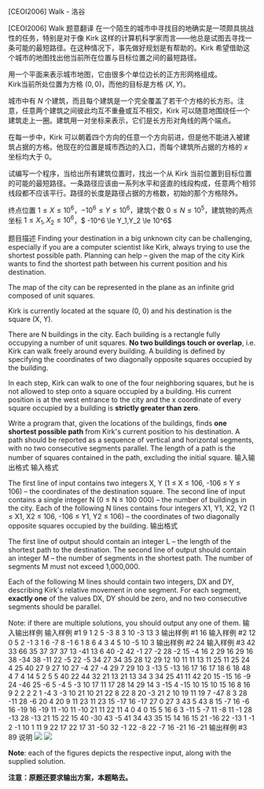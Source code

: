 



[CEOI2006] Walk - 洛谷














[CEOI2006] Walk
题意翻译
在一个陌生的城市中寻找目的地确实是一项颇具挑战性的任务，特别是对于像 Kirk 这样的计算机科学家而言——他总是试图去寻找一条可能的最短路径。在这种情况下，事先做好规划是有帮助的。Kirk 希望借助这个城市的地图找出他当前所在位置与目标位置之间的最短路径。

用一个平面来表示城市地图，它由很多个单位边长的正方形网格组成。  
Kirk当前所处位置为方格 $(0,0)$，而他的目标是方格 $(X,Y)$。

城市中有 $N$ 个建筑，而且每个建筑是一个完全覆盖了若干个方格的长方形。注意，任意两个建筑之间彼此均互不重叠或互不相交，Kirk 可以随意地围绕任一个建筑走上一圈。建筑用一对坐标来表示，它们是长方形对角线的两个端点。

在每一步中，Kirk 可以朝着四个方向的任意一个方向前进，但是他不能进入被建筑占据的方格。他现在的位置是城市西边的入口，而每个建筑所占据的方格的 $x$ 坐标均大于 $0$。

试编写一个程序，当给出所有建筑位置时，找出一个从 Kirk 当前位置到目标位置的可能的最短路径。一条路径应该由一系列水平和竖直的线段构成，任意两个相邻线段都不应该平行。路径的长度是路径占据的方格数，初始的那个方格除外。

终点位置 $1 \le X \le 10^6$，$-10^6 \le Y \le 10^6$，建筑个数 $0 \le N \le 10^5$，建筑物的两点坐标 $1 \le X_1,X_2 \le 10^6$，$ -10^6 \le Y_1,Y_2 \le 10^6$

题目描述
Finding your destination in a big unknown city can be challenging, especially if you are a computer scientist like 
Kirk, always trying to use the shortest possible path. Planning can help – given the map of the city Kirk wants to 
find the shortest path between his current position and his destination. 

The map of the city can be represented in the plane as an infinite grid composed of unit squares. 

Kirk is currently located at the square (0, 0) and his destination is the square (X, Y). 

There are N buildings in the city. Each building is a rectangle fully occupying a number of unit squares. **No two 
buildings touch or overlap**, i.e. Kirk can walk freely around every building. A building is defined by specifying 
the coordinates of two diagonally opposite squares occupied by the building. 

In each step, Kirk can walk to one of the four neighboring squares, but he is not allowed to step onto a square 
occupied by a building. His current position is at the west entrance to the city and the x coordinate of every 
square occupied by a building is **strictly greater than zero**. 

Write a program that, given the locations of the buildings, finds **one shortest possible path** from Kirk's current 
position to his destination. A path should be reported as a sequence of vertical and horizontal segments, with no 
two consecutive segments parallel. The length of a path is the number of squares contained in the path, 
excluding the initial square.
输入输出格式
输入格式

The first line of input contains two integers X, Y (1 ≤ X ≤ 106, -106 ≤ Y ≤ 106) – the coordinates of the 
destination square. The second line of input contains a single integer N (0 ≤ N ≤ 100 000) – the number of 
buildings in the city. Each of the following N lines contains four integers X1, Y1, X2, Y2 (1 ≤ X1, X2 ≤ 106, 
-106 ≤ Y1, Y2 ≤ 106) – the coordinates of two diagonally opposite squares occupied by the building.
输出格式

The first line of output should contain an integer L – the length of the shortest path to the destination. 
The second line of output should contain an integer M – the number of segments in the shortest path. The 
number of segments M must not exceed 1,000,000. 

Each of the following M lines should contain two integers, DX and DY, describing Kirk's relative movement in 
one segment. For each segment, **exactly one** of the values DX, DY should be zero, and no two consecutive 
segments should be parallel. 

Note: if there are multiple solutions, you should output any one of them.
输入输出样例
输入样例 #1
9 1 
2 
5 -3 8 3 
10 -3 13 3
输出样例 #1
16
输入样例 #2
12 0 
5 
2 -1 3 1 
6 -7 8 -1 
6 1 8 6 
4 3 4 5 
10 -5 10 3
输出样例 #2
24
输入样例 #3
42 33
66
35 37 37 37
13 -41 13 6
40 -2 42 -1
27 -2 28 -2
15 -4 16 2
29 16 29 16
38 -34 38 -11
22 -5 22 -5
34 27 34 35
28 12 29 12
10 11 11 13
11 25 11 25
24 4 25 40
27 9 27 10
27 -4 27 -4
29 7 29 10
3 -13 5 -13
16 17 16 17
18 6 18 48
4 7 4 14
5 2 5 5
40 22 44 32
21 13 21 13
34 3 34 25
41 11 42 20
15 -15 16 -9
24 -46 25 -6
5 -4 5 -3
10 17 11 17
28 14 29 14
3 -15 4 -15
10 15 10 15
16 8 16 9
2 2 2 2
1 -4 3 -3
10 21 10 21
22 8 22 8
20 -3 21 2
10 19 11 19
7 -47 8 3
28 -11 28 -6
20 4 20 9
11 23 11 23
15 -17 16 -17
27 0 27 3
43 5 43 8
15 -7 16 -6
16 -19 16 -19
11 -10 11 -10
21 11 22 11
4 0 4 0
15 5 16 6
3 -11 5 -7
11 -8 11 -1
28 -13 28 -13
21 15 22 15
40 -30 43 -5
41 34 43 35
15 14 16 15
21 -16 22 -13
1 -1 2 -1
10 1 11 9
22 17 22 17
31 -50 32 -1
22 -8 22 -7
16 -21 16 -21
输出样例 #3
89
说明
![](https://cdn.luogu.com.cn/upload/image_hosting/tyf2lbht.png)
![](https://cdn.luogu.com.cn/upload/image_hosting/ddujl7ea.png)

**Note**: each of the figures depicts the respective input, along with the supplied solution.

**注意：原题还要求输出方案，本题略去。**







